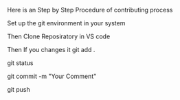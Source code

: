 Here is an Step by Step Procedure of contributing process

Set up the git environment in your system

Then Clone Reposiratory in VS code

Then If you changes it git add .

git status

git commit -m "Your Comment"

git push
